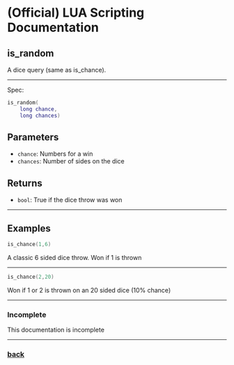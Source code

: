 
# (Official) LUA Scripting Documentation

## is_random

A dice query (same as is_chance).

___

Spec:

```lua
is_random(
	long chance,
	long chances)
```

## Parameters

- `chance`: Numbers for a win
- `chances`: Number of sides on the dice

## Returns

- `bool`: True if the dice throw was won

___

## Examples

```lua
is_chance(1,6)
```

A classic 6 sided dice throw. Won if 1 is thrown

___

```lua
is_chance(2,20)
```

Won if 1 or 2 is thrown on an 20 sided dice (10% chance)

___

### Incomplete

This documentation is incomplete

___

### [back](../other)
